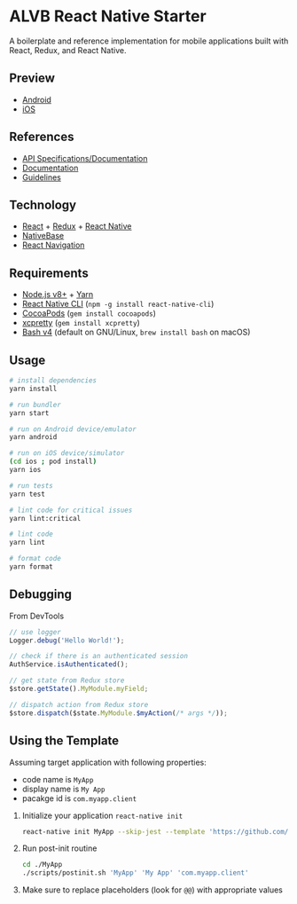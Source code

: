 # ALVB React Native Starter

A boilerplate and reference implementation for mobile applications built with React, Redux, and React Native.

## Preview

- [Android](https://appetize.io/app/3xvgukkq4gqjyjn1ztrzq6czwr?device=nexus5&scale=75&orientation=portrait&osVersion=7.1)
- [iOS](https://appetize.io/app/nkn34mhpchnx172e67ptmjypdm?device=iphone6s&scale=75&orientation=portrait&osVersion=11.1)

## References

- [API Specifications/Documentation](https://starterspecapi.docs.apiary.io/)
- [Documentation](./docs)
- [Guidelines](https://github.com/astalavistababy/alvb-docs/)

## Technology

- [React](https://reactjs.org/) + [Redux](https://redux.js.org/) + [React Native](https://facebook.github.io/react-native/)
- [NativeBase](https://nativebase.io/)
- [React Navigation](https://reactnavigation.org/)

## Requirements

- [Node.js v8+](https://nodejs.org/) + [Yarn](https://yarnpkg.com/)
- [React Native CLI](https://www.npmjs.com/package/react-native-cli) (`npm -g install react-native-cli`)
- [CocoaPods](https://cocoapods.org/) (`gem install cocoapods`)
- [xcpretty](https://github.com/supermarin/xcpretty) (`gem install xcpretty`)
- [Bash v4](http://tldp.org/LDP/abs/html/bashver4.html) (default on GNU/Linux, `brew install bash` on macOS)

## Usage

```sh
# install dependencies
yarn install

# run bundler
yarn start

# run on Android device/emulator
yarn android

# run on iOS device/simulator
(cd ios ; pod install)
yarn ios

# run tests
yarn test

# lint code for critical issues
yarn lint:critical

# lint code
yarn lint

# format code
yarn format
```

## Debugging

From DevTools

```javascript
// use logger
Logger.debug('Hello World!');

// check if there is an authenticated session
AuthService.isAuthenticated();

// get state from Redux store
$store.getState().MyModule.myField;

// dispatch action from Redux store
$store.dispatch($state.MyModule.$myAction(/* args */));
```

## Using the Template

Assuming target application with following properties:

- code name is `MyApp`
- display name is `My App`
- pacakge id is `com.myapp.client`

1.  Initialize your application `react-native init`

    ```sh
    react-native init MyApp --skip-jest --template 'https://github.com/astalavistababy/alvb-starter-react-native'
    ```

1.  Run post-init routine

    ```sh
    cd ./MyApp
    ./scripts/postinit.sh 'MyApp' 'My App' 'com.myapp.client'
    ```

1.  Make sure to replace placeholders (look for `@@`) with appropriate values
